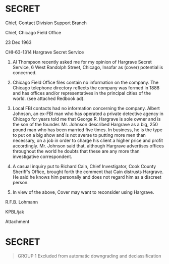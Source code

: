 # SECRET

Chief, Contact Division
Support Branch

Chief, Chicago Field Office

23 Dec 1963

CHI-63-1314
Hargrave Secret Service

1.  Al Thompson recently asked me for my opinion of Hargrave Secret Service, 6 West Randolph Street, Chicago, Insofar as (cover) potential is concerned.

2.  Chicago Field Office files contain no information on the company. The Chicago telephone directory reflects the company was formed in 1888 and has offices and/or representatives in the principal cities of the world. (see attached Redbook ad).

3.  Local FBI contacts had no information concerning the company. Albert Johnson, an ex-FBI man who has operated a private detective agency in Chicago for years told me that George R. Hargrave is sole owner and is the son of the founder. Mr. Johnson described Hargrave as a big, 250 pound man who has been married five times. In business, he is the type to put on a big show and is not averse to putting more men than necessary, on a job in order to charge his client a higher price and profit accordingly. Mr. Johnson said that, although Hargrave advertises offices throughout the world he doubts that these are any more than investigative correspondent.

4.  A casual inquiry put to Richard Cain, Chief Investigator, Cook County Sheriff's Office, brought forth the comment that Cain distrusts Hargrave. He said he knows him personally and does not regard him as a discreet person.

5.  In view of the above, Cover may want to reconsider using Hargrave.

R.F.B. Lohmann

KPBL/jak

Attachment

# SECRET

> GROUP 1
> Excluded from automatic downgrading and declassification
